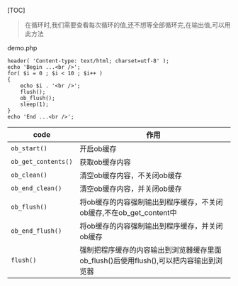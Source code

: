 [TOC]
>在循环时,我们需要查看每次循环的值,还不想等全部循环完,在输出值,可以用此方法

demo.php
```
header( 'Content-type: text/html; charset=utf-8' );
echo 'Begin ...<br />';
for( $i = 0 ; $i < 10 ; $i++ )
{
    echo $i . '<br />';
    flush();
    ob_flush();
    sleep(1);
}
echo 'End ...<br />';
```


| code|作用|
|---|---|
|`ob_start()` |	开启ob缓存|
|`ob_get_contents()` |	获取ob缓存内容|
|`ob_clean()` |	清空ob缓存内容，不关闭ob缓存|
|`ob_end_clean()` |	清空ob缓存内容，并关闭ob缓存|
|`ob_flush()` |	将ob缓存的内容强制输出到程序缓存，不关闭ob缓存,不在ob_get_content中|
|`ob_end_flush()` |	将ob缓存的内容强制输出到程序缓存，并关闭ob缓存|
|`flush()` |	强制把程序缓存的内容输出到浏览器缓存里面 ob_flush()后使用flush(),可以把内容输出到浏览器|